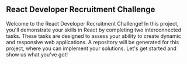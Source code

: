 ## React Developer Recruitment Challenge

Welcome to the React Developer Recruitment Challenge! In this project, you'll demonstrate your skills in React by completing two interconnected tasks. These tasks are designed to assess your ability to create dynamic and responsive web applications. A repository will be generated for this project, where you can implement your solutions. Let's get started and show us what you've got!